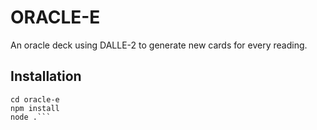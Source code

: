 # ORACLE-E

An oracle deck using DALLE-2 to generate new cards for every reading.

## Installation
```git clone https:/github.com/klinegareth/oracle-e
cd oracle-e
npm install
node .```
